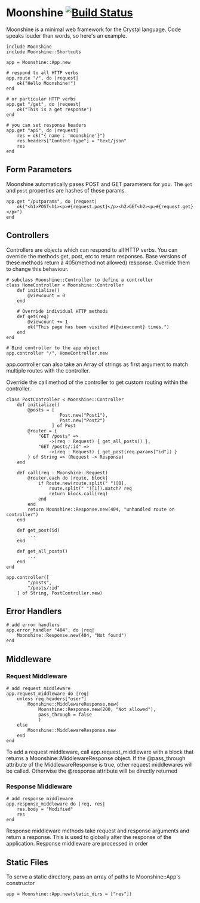 # Moonshine [![Build Status](https://travis-ci.org/dhruvrajvanshi/Moonshine.svg?branch=master)](https://travis-ci.org/dhruvrajvanshi/Moonshine)
Moonshine is a minimal web framework for the Crystal language.
Code speaks louder than words, so here's an example.

	include Moonshine
	include Moonshine::Shortcuts

	app = Moonshine::App.new
	
	# respond to all HTTP verbs
	app.route "/", do |request|
		ok("Hello Moonshine!")
	end

	# or particular HTTP verbs
	app.get "/get", do |request|
		ok("This is a get response")
	end

	# you can set response headers
	app.get "api", do |request|
		res = ok("{ name : 'moonshine'}")
		res.headers["Content-type"] = "text/json"
		res
	end

## Form Parameters
Moonshine automatically pases POST and GET parameters for you. The `get` and `post` properties are hashes of these params.

	app.get "/putparams", do |request|
		ok("<h1>POST<h1><p>#{request.post}</p><h2>GET<h2><p>#{request.get}</p>")
	end
	
## Controllers
Controllers are objects which can respond to all HTTP verbs. You can override the methods get, post, etc to return responses. Base versions of these methods return a 405(method not allowed) response. Override them to change this behaviour.
	
	# subclass Moonshine::Controller to define a controller
	class HomeController < Moonshine::Controller
		def initialize()
			@viewcount = 0
		end

		# Override individual HTTP methods
		def get(req)
			@viewcount += 1
			ok("This page has been visited #{@viewcount} times.")
		end
	end

	# Bind controller to the app object
	app.controller "/", HomeController.new

app.controller can also take an Array of strings as first argument to match multiple routes with the controller.

Override the call method of the controller to get custom routing within the controller.

	class PostController < Moonshine::Controller
		def initialize()
			@posts = [
						Post.new("Post1"),
						Post.new("Post2")
					 ] of Post
			@router = {
				"GET /posts" =>
					->(req : Request) { get_all_posts() },
				"GET /posts/:id" =>
					->(req : Request) { get_post(req.params["id"]) }
			} of String => (Request -> Response)
		end
		
		def call(req : Moonshine::Request)		
			@router.each do |route, block|
				if Route.new(route.split(" ")[0],
					route.split(" ")[1]).match? req
					return block.call(req)
				end
			end
			return Moonshine::Response.new(404, "unhandled route on controller")
		end
		
		def get_post(id)
			...
		end

		def get_all_posts()
			...
		end
	end

	app.controller([
			"/posts",
			"/posts/:id"
		] of String, PostController.new)

## Error Handlers
	# add error handlers
	app.error_handler "404", do |req|
		Moonshine::Response.new(404, "Not found")
	end

## Middleware
### Request Middleware
	# add request middleware
	app.request_middleware do |req|
		unless req.headers["user"]
			Moonshine::MiddlewareResponse.new(
				Moonshine::Response.new(200, "Not allowed"),
				pass_through = false
				)
		else
			Moonshine::MiddlewareResponse.new
		end
	end
To add a request middleware, call app.request_middleware with a block that returns a Moonshine::MiddlewareResponse object. If the @pass_through attribute of the MiddlewareResponse is true, other request middlewares will be called. Otherwise the @response attribute will be directly returned

### Response Middleware
	# add response middleware
	app.response_middleware do |req, res|
		res.body = "Modified"
		res
	end
Response middleware methods take request and response arguments and return a response. This is used to globally alter the response of the application. Response middleware are processed in order

## Static Files
To serve a static directory, pass an array of paths to Moonshine::App's constructor
	
	app = Moonshine::App.new(static_dirs = ["res"])

